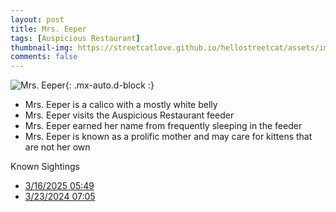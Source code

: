```yaml
---
layout: post
title: Mrs. Eeper
tags: [Auspicious Restaurant]
thumbnail-img: https://streetcatlove.github.io/hellostreetcat/assets/img/mrs_eeper.png
comments: false
---
```


![Mrs. Eeper](https://streetcatlove.github.io/hellostreetcat/assets/img/mrs_eeper.png){: .mx-auto.d-block :}

* Mrs. Eeper is a calico with a mostly white belly
* Mrs. Eeper visits the Auspicious Restaurant feeder
* Mrs. Eeper earned her name from frequently sleeping in the feeder
* Mrs. Eeper is known as a prolific mother and may care for kittens that are not her own

Known Sightings

* [3/16/2025 05:49](https://youtu.be/kN_dpRJWwdg?si=GJBeDAHjmi0eXRH0&t=2335)
* [3/23/2024 07:05](https://youtu.be/STEOAAQQ-eI?si=GcQe1M2G4x13Qvgj&t=7463)
